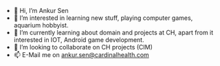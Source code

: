- 👋 Hi, I’m Ankur Sen
- 👀 I’m interested in learning new stuff, playing computer games, aquarium hobbyist.
- 🌱 I’m currently learning about domain and projects at CH, apart from it interested in IOT, Android game development. 
- 💞️ I’m looking to collaborate on CH projects (CIM)
- 📫 E-Mail me on ankur.sen@cardinalhealth.com

<!---
AnkurSenAtCH/AnkurSenAtCH is a ✨ special ✨ repository because its `README.md` (this file) appears on your GitHub profile.
You can click the Preview link to take a look at your changes.
--->
